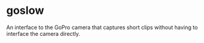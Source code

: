 goslow
======

An interface to the GoPro camera that captures short clips without having to interface the camera directly.
